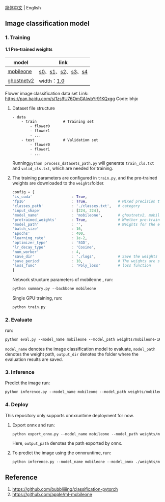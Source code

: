 [简体中文](README.md) | English

## Image classification model

### 1. Training

#### 1.1 Pre-trained weights

| model | link |
| - | - |
| [mobileone](https://github.com/apple/ml-mobileone) | [s0](https://github.com/hao-ux/image-classification-pytorch/releases/download/weights/mobileone_s0_unfused.pth.tar)、[s1](https://github.com/hao-ux/image-classification-pytorch/releases/download/weights/mobileone_s1_unfused.pth.tar)、[s2](https://github.com/hao-ux/image-classification-pytorch/releases/download/weights/mobileone_s2_unfused.pth.tar)、[s3](https://github.com/hao-ux/image-classification-pytorch/releases/download/weights/mobileone_s3_unfused.pth.tar)、[s4](https://github.com/hao-ux/image-classification-pytorch/releases/download/weights/mobileone_s4_unfused.pth.tar) |
| [ghostnetv2](https://github.com/huawei-noah/Efficient-AI-Backbones/tree/master/ghostnetv2_pytorch) | width：[1.0](https://github.com/hao-ux/image-classification-pytorch/releases/download/weights/ck_ghostnetv2_10.pth.tar) |

Flower image classification data set
Link: https://pan.baidu.com/s/1zs9U76OmGAIwbYr91KQxgg
Code: bhjx

1. Dataset file structure
    ```txt
    - data
        - train            # Training set
            - flower0
            - flower1
            - ...
        - test             # Validation set
            - flower0
            - flower1
            - ...
    ```
    Running`python process_datasets_path.py` will generate `train_cls.txt` and `valid_cls.txt`, which are needed for training.

2. The training parameters are configured in `train.py`, and the pre-trained weights are downloaded to the `weights`folder.
    ```python
    config = {
    'is_cuda'                  : True,         
    'fp16'                     : True,              # Mixed precision training  
    'classes_path'             : './classes.txt',   # category
    'input_shape'              : [224, 224],        
    'model_name'               : 'mobileone',       # ghostnetv2, mobileone
    'pretrained_weights'       : True,              # Whether pre-training weights are required重
    'model_path'               : '',                # Weights for the entire model
    'batch_size'               : 16,
    'Epochs'                   : 400,
    'learning_rate'            : 1e-2,
    'optimizer_type'           : 'SGD',
    'lr_decay_type'            : 'Cosine',
    'num_worker'               : 4,
    'save_dir'                 : './logs',          # Save the weights and loss的文件夹
    'save_period'              : 10,                # The weights are saved every 10 epochs
    'loss_func'                : 'Poly_loss'        # loss function
    }
    ```

    Network structure parameters of mobileone , run:
    ```txt
    python summary.py --backbone mobileone
    ```
    Single GPU training, run:
    ```txt
    python train.py
    ```


### 2. Evaluate

run:
```txt
python eval.py --model_name mobileone --model_path weights/mobileone-16e-s0-flower.pth --output_dir eval_out
```
`model_name` denotes the image classification model to evaluate, `model_path` denotes the weight path, `output_dir` denotes the folder where the evaluation results are saved.

### 3. Inference

Predict the image run:
```txt
python inference.py --model_name mobileone --model_path weights/mobileone-16e-s0-flower.pth
```

### 4. Deploy

This repository only supports onnxruntime deployment for now.
1. Export onnx and run:
    ```txt
    python export_onnx.py --model_name mobileone --model_path weights/mobileone-16e-s0-flower.pth --output_path weights/mobileone-16e-s0-flower.onnx
    ```
    Here, `output_path` denotes the path exported by onnx.

2. To predict the image using the onnxruntime, run:
    ```txt
    python inference.py --model_name mobileone --model_onnx ./weights/mobileone-16e-s0-flower.onnx --infer_onnx 1
    ```


## Reference

1. https://github.com/bubbliiiing/classification-pytorch
2. https://github.com/apple/ml-mobileone
